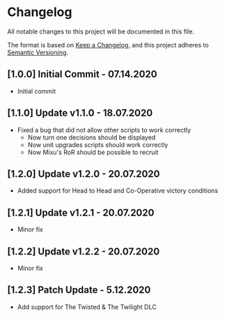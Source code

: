 # Changelog
All notable changes to this project will be documented in this file.

The format is based on [Keep a Changelog](https://keepachangelog.com/en/1.0.0/),
and this project adheres to [Semantic Versioning](https://semver.org/spec/v2.0.0.html).

## [1.0.0] Initial Commit - 07.14.2020

- Initial commit

## [1.1.0] Update v1.1.0 - 18.07.2020

- Fixed a bug that did not allow other scripts to work correctly 
    - Now turn one decisions should be displayed
    - Now unit upgrades scripts should work correctly
    - Now Mixu's RoR should be possible to recruit

## [1.2.0] Update v1.2.0 - 20.07.2020

- Added support for Head to Head and Co-Operative victory conditions

## [1.2.1] Update v1.2.1 - 20.07.2020

- Minor fix

## [1.2.2] Update v1.2.2 - 20.07.2020

- Minor fix
    
## [1.2.3] Patch Update - 5.12.2020

- Add support for The Twisted & The Twilight DLC